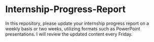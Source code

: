 # Internship-Progress-Report

In this repository, please update your internship progress report on a weekly basis or two weeks, utilizing formats such as PowerPoint presentations. I will review the updated content every Friday.


